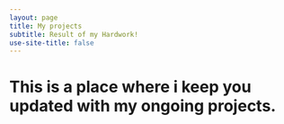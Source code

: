 ```yaml
---
layout: page
title: My projects
subtitle: Result of my Hardwork!
use-site-title: false
---
```

# This is a place where i keep you updated with my ongoing projects.
